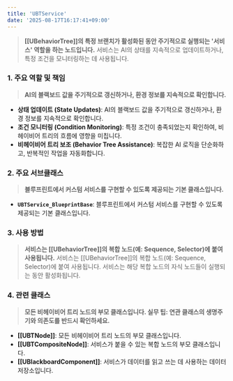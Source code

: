 ```yaml
---
title: 'UBTService'
date: '2025-08-17T16:17:41+09:00'
---
```

> **[[UBehaviorTree]]의 특정 브랜치가 활성화된 동안 주기적으로 실행되는 '서비스' 역할을 하는 노드입니다.** 서비스는 AI의 상태를 지속적으로 업데이트하거나, 특정 조건을 모니터링하는 데 사용됩니다.

### **1. 주요 역할 및 책임**
> **AI의 블랙보드 값을 주기적으로 갱신하거나, 환경 정보를 지속적으로 확인합니다.**
* **상태 업데이트 (State Updates)**:
	AI의 블랙보드 값을 주기적으로 갱신하거나, 환경 정보를 지속적으로 확인합니다.
* **조건 모니터링 (Condition Monitoring)**:
	특정 조건이 충족되었는지 확인하여, 비헤이비어 트리의 흐름에 영향을 미칩니다.
* **비헤이비어 트리 보조 (Behavior Tree Assistance)**:
	복잡한 AI 로직을 단순화하고, 반복적인 작업을 자동화합니다.

### **2. 주요 서브클래스**
> **블루프린트에서 커스텀 서비스를 구현할 수 있도록 제공되는 기본 클래스입니다.**
* **`UBTService_BlueprintBase`**:
	블루프린트에서 커스텀 서비스를 구현할 수 있도록 제공되는 기본 클래스입니다.

### **3. 사용 방법**
> **서비스는 [[UBehaviorTree]]의 복합 노드(예: Sequence, Selector)에 붙여 사용됩니다.**
서비스는 [[UBehaviorTree]]의 복합 노드(예: Sequence, Selector)에 붙여 사용됩니다. 서비스는 해당 복합 노드의 자식 노드들이 실행되는 동안 활성화됩니다.

### **4. 관련 클래스**
> **모든 비헤이비어 트리 노드의 부모 클래스입니다. 실무 팁: 연관 클래스의 생명주기와 의존도를 반드시 확인하세요.**
* **[[UBTNode]]**:
	모든 비헤이비어 트리 노드의 부모 클래스입니다.
* **[[UBTCompositeNode]]**:
	서비스가 붙을 수 있는 복합 노드의 부모 클래스입니다.
* **[[UBlackboardComponent]]**:
	서비스가 데이터를 읽고 쓰는 데 사용하는 데이터 저장소입니다.
